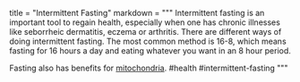 title = "Intermittent Fasting"
markdown = """
Intermittent fasting is an important tool to regain health, especially when one has chronic illnesses like seborrheic dermatitis, eczema or arthritis. There are different ways of doing intermittent fasting. The most common method is 16-8, which means fasting for 16 hours a day and eating whatever you want in an 8 hour period.

Fasting also has benefits for [mitochondria](202102010127.html).
#health
#intermittent-fasting
"""
